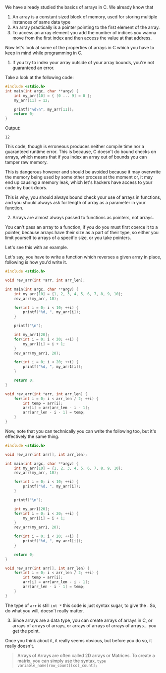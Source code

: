 We have already studied the basics of arrays in C. We already know that 
1. An array is a constant sized block of memory, used for storing multiple instances of same data type
2. An array practically is a pointer pointing to the first element of the array.
3. To access an array element you add the number of indices you wanna move from the first index and then access the value at that address.

Now let's look at some of the properties of arrays in C which you have to keep in mind while programming in C.

1. If you try to index your array outside of your array bounds, you're not guaranteed an error.

Take a look at the following code:
```C
#include <stdio.h>
int main(int argc, char **argv) {
	int my_arr[10] = { [0 ... 9] = 0 };
	my_arr[11] = 12;

	printf("%d\n", my_arr[11]);
	return 0;
}
```
Output:
```
12
```

This code, though is erroneous produces neither compile time nor a guaranteed runtime error. This is because, C doesn't do bound checks on arrays, which means that if you index an array out of bounds you can tamper raw memory.

This is dangerous however and should be avoided because it may overwrite the memory being used by some other process at the moment or, it may end up causing a memory leak, which let's hackers have access to your code by back doors.

This is why, you should always bound check your use of arrays in functions, and you should always ask for length of array as a parameter in your function.

2. Arrays are almost always passed to functions as pointers, not arrays.

You can't pass an array to a function, if you do you must first coerce it to a pointer, because arrays have their size as a part of their type, so either you limit yourself to arrays of a specific size, or you take pointers.

Let's see this with an example.

Let's say, you have to write a function which reverses a given array in place, following is how you'd write it.

```C
#include <stdio.h>

void rev_arr(int *arr, int arr_len);

int main(int argc, char **argv) {
	int my_arr[10] = {1, 2, 3, 4, 5, 6, 7, 8, 9, 10};
	rev_arr(my_arr, 10);

	for(int i = 0; i < 10; ++i) {
		printf("%d, ", my_arr[i]);
	}

	printf("\n");

	int my_arr1[20];
	for(int i = 0; i < 20; ++i) {
		my_arr1[i] = i + 1;
	}
	rev_arr(my_arr1, 20);

	for(int i = 0; i < 20; ++i) {
		printf("%d, ", my_arr1[i]);
	}

	return 0;
}

void rev_arr(int *arr, int arr_len) {
	for(int i = 0; i < arr_len / 2; ++i) {
		int temp = arr[i];
		arr[i] = arr[arr_len - i - 1];
		arr[arr_len - i - 1] = temp;
	}
}
```

Now, note that you can technically you can write the following too, but it's effectively the same thing.

```C
#include <stdio.h>

void rev_arr(int arr[], int arr_len);

int main(int argc, char **argv) {
	int my_arr[10] = {1, 2, 3, 4, 5, 6, 7, 8, 9, 10};
	rev_arr(my_arr, 10);

	for(int i = 0; i < 10; ++i) {
		printf("%d, ", my_arr[i]);
	}

	printf("\n");

	int my_arr1[20];
	for(int i = 0; i < 20; ++i) {
		my_arr1[i] = i + 1;
	}
	rev_arr(my_arr1, 20);

	for(int i = 0; i < 20; ++i) {
		printf("%d, ", my_arr1[i]);
	}

	return 0;
}

void rev_arr(int arr[], int arr_len) {
	for(int i = 0; i < arr_len / 2; ++i) {
		int temp = arr[i];
		arr[i] = arr[arr_len - i - 1];
		arr[arr_len - i - 1] = temp;
	}
}
```

The type of `arr` is still `int *` this code is just syntax sugar, to give the . So, do what you will, doesn't really matter.

3. Since arrays are a data type, you can create arrays of arrays in C, or arrays of arrays of arrays, or arrays of arrays of arrays of arrays... you get the point.

Once you think about it, it really seems obvious, but before you do so, it really doesn't.

>Arrays of Arrays are often called 2D arrays or Matrices. 
 To create a matrix, you can simply use the syntax,
 `type variable_name[row_count][col_count];`